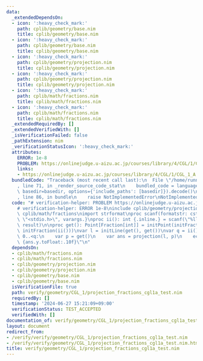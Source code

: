 ```yaml
---
data:
  _extendedDependsOn:
  - icon: ':heavy_check_mark:'
    path: cplib/geometry/base.nim
    title: cplib/geometry/base.nim
  - icon: ':heavy_check_mark:'
    path: cplib/geometry/base.nim
    title: cplib/geometry/base.nim
  - icon: ':heavy_check_mark:'
    path: cplib/geometry/projection.nim
    title: cplib/geometry/projection.nim
  - icon: ':heavy_check_mark:'
    path: cplib/geometry/projection.nim
    title: cplib/geometry/projection.nim
  - icon: ':heavy_check_mark:'
    path: cplib/math/fractions.nim
    title: cplib/math/fractions.nim
  - icon: ':heavy_check_mark:'
    path: cplib/math/fractions.nim
    title: cplib/math/fractions.nim
  _extendedRequiredBy: []
  _extendedVerifiedWith: []
  _isVerificationFailed: false
  _pathExtension: nim
  _verificationStatusIcon: ':heavy_check_mark:'
  attributes:
    ERROR: 1e-8
    PROBLEM: https://onlinejudge.u-aizu.ac.jp/courses/library/4/CGL/1/CGL_1_A
    links:
    - https://onlinejudge.u-aizu.ac.jp/courses/library/4/CGL/1/CGL_1_A
  bundledCode: "Traceback (most recent call last):\n  File \"/home/runner/.local/lib/python3.10/site-packages/onlinejudge_verify/documentation/build.py\"\
    , line 71, in _render_source_code_stat\n    bundled_code = language.bundle(stat.path,\
    \ basedir=basedir, options={'include_paths': [basedir]}).decode()\n  File \"/home/runner/.local/lib/python3.10/site-packages/onlinejudge_verify/languages/nim.py\"\
    , line 86, in bundle\n    raise NotImplementedError\nNotImplementedError\n"
  code: "# verification-helper: PROBLEM https://onlinejudge.u-aizu.ac.jp/courses/library/4/CGL/1/CGL_1_A\n\
    # verification-helper: ERROR 1e-8\ninclude cplib/geometry/projection\ninclude\
    \ cplib/math/fractions\nimport strformat\nproc scanf(formatstr: cstring){.header:\
    \ \"<stdio.h>\", varargs.}\nproc ii(): int {.inline.} = scanf(\"%lld\\n\", addr\
    \ result)\n\nproc get(): Point[Fraction[int]] = initPoint(initFraction(ii()),\
    \ initFraction(ii()))\nvar l = initLine(get(), get())\nvar q = ii()\nfor _ in\
    \ 0..<q:\n    var p = get()\n    var ans = projection(l, p)\n    echo &\"{ans.x.toFloat:.10f}\
    \ {ans.y.toFloat:.10f}\"\n"
  dependsOn:
  - cplib/math/fractions.nim
  - cplib/math/fractions.nim
  - cplib/geometry/projection.nim
  - cplib/geometry/projection.nim
  - cplib/geometry/base.nim
  - cplib/geometry/base.nim
  isVerificationFile: true
  path: verify/geometry/CGL_1/projection_fractions_cgl1a_test.nim
  requiredBy: []
  timestamp: '2024-06-27 15:21:09+09:00'
  verificationStatus: TEST_ACCEPTED
  verifiedWith: []
documentation_of: verify/geometry/CGL_1/projection_fractions_cgl1a_test.nim
layout: document
redirect_from:
- /verify/verify/geometry/CGL_1/projection_fractions_cgl1a_test.nim
- /verify/verify/geometry/CGL_1/projection_fractions_cgl1a_test.nim.html
title: verify/geometry/CGL_1/projection_fractions_cgl1a_test.nim
---
```

